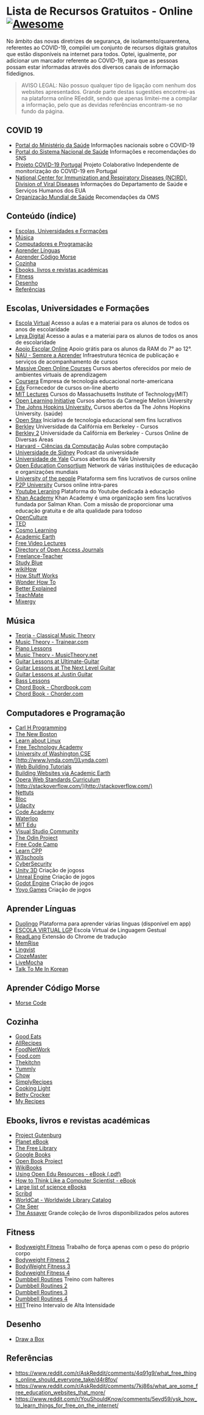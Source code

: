 # Lista de Recursos Gratuitos - Online [![Awesome](https://awesome.re/badge.svg)](https://awesome.re)

No âmbito das novas diretrizes de segurança, de isolamento/quarentena, referentes ao COVID-19, compilei um conjunto de recursos digitais gratuitos que estão disponíveis na internet para todos. Optei, igualmente, por adicionar um marcador referente ao COVID-19, para que as pessoas possam estar informadas através dos diversos canais de informação fidedignos.

> AVISO LEGAL: Não possuo qualquer tipo de ligação com nenhum dos websites apresentados. Grande parte destas sugestões encontrei-as na plataforma online REeddit, sendo que apenas limitei-me a compilar a informação, pelo que as devidas referências encontram-se no fundo da página. 

## COVID 19
- [Portal do Ministério da Saúde](https://covid19.min-saude.pt/) Informações nacionais sobre o COVID-19
- [Portal do Sistema Nacional de Saúde](https://www.sns.gov.pt/) Informações e recomendações do SNS
- [Projeto COVID-19 Portugal](https://aperaltasantos.github.io/covid_pt) Projeto Colaborativo Independente de monitorização do COVID-19 em Portugal
- [National Center for Immunization and Respiratory Diseases (NCIRD), Division of Viral Diseases](https://www.cdc.gov/coronavirus/2019-ncov/index.html) Informações do Departamento de Saúde e Serviços Humanos dos EUA
- [Organização Mundial de Saúde](https://www.who.int/emergencies/diseases/novel-coronavirus-2019) Recomendações da OMS

## Conteúdo (índice)
- [Escolas, Universidades e Formações](#escolas-universidades-e-formações)
- [Música](#música)
- [Computadores e Programação](#computadores-e-programação)
- [Aprender Línguas](#aprender-línguas)
- [Aprender Código Morse](#aprender-código-morse)
- [Cozinha](#cozinha)
- [Ebooks, livros e revistas académicas](#ebooks-livros-e-revistas-académicas)
- [Fitness](#Fitness)
- [Desenho](#desenho)
- [Referências](#referências)



   
 ## Escolas, Universidades e Formações
 - [Escola Virtual](https://www.escolavirtual.pt/) Acesso a aulas e a materiai para os alunos de todos os anos de escolaridade
 - [Leya Digital](https://auladigital.leya.com) Acesso a aulas e a materiai para os alunos de todos os anos de escolaridade
  - [Apoio Escolar Online]( http://www.apoioescolaronline.net/) Apoio grátis para os alunos da RAM do 7° ao 12°.
- [NAU - Sempre a Aprender](https://lms.nau.edu.pt/) Infraestrutura técnica de publicação e serviços de acompanhamento de cursos
- [Massive Open Online Courses](https://www.mooc.org/) Cursos abertos oferecidos por meio de ambientes virtuais de aprendizagem
- [Coursera](https://www.coursera.org/) Empresa de tecnologia educacional norte-americana
- [Edx](https://www.edx.org/) Fornecedor de cursos on-line aberto
- [MIT Lectures](https://ocw.mit.edu/courses/) Cursos do Massachusetts Institute of Technology(MIT)
- [Open Learning Initiative](http://oli.cmu.edu/) Cursos abertos da Carnegie Mellon University
- [The Johns Hopkins University.](https://ocw.jhsph.edu/) Cursos abertos da The Johns Hopkins University. (saúde)
- [Open Stax](https://cnx.org/) Iniciativa de tecnologia educacional sem fins lucrativos
- [Berkley](http://webcast.berkeley.edu/) Universidade da Califórnia em Berkeley - Cursos
- [Berkley 2](https://education.jimmyr.com/) Universidade da Califórnia em Berkeley - Cursos Online de Diversas Áreas
- [Harvard - Ciências da Computação](http://computerscience1.tv/2010/spring/) Aulas sobre computação
- [Universidade de Sidney](https://www.sydney.edu.au/news-opinion/podcasts.html) Podcast da universidade
- [Universidade de Yale](https://oyc.yale.edu/) Cursos abertos da Yale University
- [Open Education Consortium](https://www.oeconsortium.org/) Network de várias instituições de educação e organizações mundiais
- [University of the people](https://www.uopeople.edu/) Plataforma sem fins lucrativos de cursos online
- [P2P University](http://p2pu.org/en/) Cursos online intra-pares
- [Youtube Leraning](https://www.youtube.com/education?b=400) Plataforma do Youtube dedicada à educação
- [Khan Academy](https://www.khanacademy.org/) Khan Academy é uma organização sem fins lucrativos fundada por Salman Khan. Com a missão de proporcionar uma educação gratuita e de alta qualidade para todoso
- [OpenCulture](http://www.openculture.com/) 
- [TED](https://www.ted.com/) 
- [Cosmo Learning](https://cosmolearning.org/) 
- [Academic Earth](https://academicearth.org/) 
- [Free Video Lectures](https://freevideolectures.com/) 
- [Directory of Open Access Journals](https://www.doaj.org/) 
- [Freelance-Teacher](http://www.freelance-teacher.com/videos.html) 
- [Study Blue](https://www.studyblue.com/#Start) 
- [wikiHow](https://www.wikihow.com/Main-Page) 
- [How Stuff Works](https://www.howstuffworks.com/) 
- [Wonder How To](https://www.wonderhowto.com/) 
- [Better Explained](https://betterexplained.com/) 
- [TeachMate](https://teachmate.org/)
- [Mixergy](https://mixergy.com/) 


 ## Música
- [Teoria - Classical Music Theory](http://teoria.com/) 
- [Music Theory - Trainear.com](https://trainear.com/) 
- [Piano Lessons](https://howtoplaypiano.ca/)
- [Music Theory - MusicTheory.net](http://www.musictheory.net/) 
- [Guitar Lessons at Ultimate-Guitar](http://www.ultimate-guitar.com/lessons/) 
- [Guitar Lessons at The Next Level Guitar](https://nextlevelguitar.com/premium/) 
- [Guitar Lessons at Justin Guitar](http://www.justinguitar.com/) 
- [Bass Lessons](http://playbassnow.com/) 
- [Chord Book - Chordbook.com](http://www.chordbook.com/guitarchords.php)
- [Chord Book - Chorder.com](http://www.chorder.com/guitar-chords/) 


 ## Computadores e Programação
- [Carl H Programming](http://www.highercomputingforeveryone.com/) 
- [The New Boston](https://pt-br.classpert.com/) 
- [Learn about Linux](https://www.udemy.com/course/red-hat-enterprise-linux-technical-overview/?LSNPUBID=JVFxdTr9V80&ranEAID=JVFxdTr9V80&ranMID=39197&ranSiteID=JVFxdTr9V80-YWB3bHQ1JgvElSXSpLOpUw) 
- [Free Technology Academy](http://ftacademy.org/) 
- [University of Washington CSE](https://www.cs.washington.edu/education/courses)
- [http://www.lynda.com/](Lynda.com) 
- [Web Building Tutorials](http://www.w3schools.com/) 
- [Building Websites via Academic Earth](http://academicearth.org/courses/building-dynamic-websites) 
- [Opera Web Standards Curriculum](http://www.opera.com/company/education/curriculum/) 
- [http://stackoverflow.com/](http://stackoverflow.com/) 
- [Nettuts](http://nettuts.com/)
- [Bloc](http://www.trybloc.com/) 
- [Udacity](https://www.udacity.com/) 
- [Code Academy](https://www.codecademy.com/) 
- [Waterloo](http://cscircles.cemc.uwaterloo.ca/) 
- [MIT Edu](http://scratch.mit.edu/) 
- [Visual Studio Community](https://www.visualstudio.com/)
- [The Odin Project](http://www.theodinproject.com/) 
- [Free Code Camp](http://www.freecodecamp.com/) 
- [Learn CPP](http://learncpp.com/) 
- [W3schools](http://www.w3schools.com/) 
- [CyberSecurity](https://www.cybrary.it/) 
- [Unity 3D](http://unity3d.com/get-unity) Criação de jogoss
- [Unreal Engine](https://www.unrealengine.com/) Criação de jogos
- [Godot Engine](http://www.godotengine.org/) Criação de jogos
- [Yoyo Games](http://www.yoyogames.com/get) Criação de jogos

 ## Aprender Línguas
- [Duolingo](https://www.duolingo.com/) Plataforma para aprender várias línguas (disponível em app)
- [ESCOLA VIRTUAL LGP](http://www.lgpescolavirtual.pt/) Escola Virtual de Linguagem Gestual
- [ReadLang](http://readlang.com/) Extensão do Chrome de tradução
- [MemRise](https://www.memrise.com/)
- [Lingvist](https://lingvist.io/) 
- [ClozeMaster](https://www.clozemaster.com/) 
- [LiveMocha](http://www.livemocha.com/) 
- [Talk To Me In Korean](http://talktomeinkorean.com/) 

 ## Aprender Código Morse
- [Morse Code](https://www.morsecode.io/) 

 ## Cozinha
- [Good Eats](http://www.goodeatsfanpage.com/GEFP/index.htm) 
- [AllRecipes](http://www.allrecipes.com/) 
- [FoodNetWork](http://www.foodnetwork.com/)
- [Food.com](http://www.food.com/)
- [Thekitchn](http://www.thekitchn.com/)
- [Yummly](http://www.yummly.com/)
- [Chow](http://www.chow.com/)
- [SimplyRecipes](http://www.simplyrecipes.com/)
- [Cooking Light](http://www.cookinglight.com/)
- [Betty Crocker](http://www.bettycrocker.com/)
- [My Recipes](http://www.myrecipes.com/)

 ## Ebooks, livros e revistas académicas
- [Project Gutenburg](http://www.gutenberg.org/wiki/Main_Page)
- [Planet eBook](http://www.planetebook.com/about.asp)
- [The Free Library](http://www.thefreelibrary.com/)
- [Google Books](http://books.google.com/)
- [Open Book Project](http://openbookproject.net/)
- [WikiBooks](http://en.wikibooks.org/wiki/Main_Page)
- [Using Open Edu Resources - eBook (.pdf)](http://works.bepress.com/cgi/viewcontent.cgi?article=1003&context=anne_arendt)
- [How to Think Like a Computer Scientist - eBook](http://openbookproject.net/thinkcs/python/english2e/index.html)
- [Large list of science eBooks](http://asterix.msp.univie.ac.at/)
- [Scribd](http://www.scribd.com/)
- [WorldCat - Worldwide Library Catalog](https://www.worldcat.org/)
- [Cite Seer](http://citeseerx.ist.psu.edu/)
- [The Assayer](http://theassayer.org/) Grande coleção de livros disponibilizados pelos autores

 ## Fitness
- [Bodyweight Fitness](https://old.reddit.com/r/bodyweightfitness/wiki/kb/recommended_routine) Trabalho de força apenas com o peso do próprio corpo
- [Bodyweight Fitness 2](http://www.startbodyweight.com/p/start-bodyweight-basic-routine.html)
- [BodyWeight Fitness 3](https://old.reddit.com/r/bodyweightfitness/wiki/move)
- [Bodyweight Fitness 4](https://old.reddit.com/r/bodyweightfitness/wiki/kb/skillday)
- [Dumbbell Routines](http://old.reddit.com/r/Fitness/comments/zc0uy/a_beginner_dumbbell_program_the_dumbbell_stopgap/) Treino com halteres
- [Dumbbell Routines 2](http://old.reddit.com/r/Fitness/comments/2e79y4/dumbbell_ppl_proposed_alternative_to_dumbbell/)
- [Dumbbell Routines 3](https://www.muscleandstrength.com/workouts/frankoman-dumbbell-only-split.html)
- [Dumbbell Routines 4](https://forum.bodybuilding.com/showthread.php?p=1266579671#post1266579671)
- [HIIT](https://www.bodybuilding.com/content/ultimate-8-week-hiit-for-fat-burning-program.html)Treino Intervalo de Alta Intensidade

 ## Desenho
 - [Draw a Box](https://drawabox.com/)

 ## Referências
 - https://www.reddit.com/r/AskReddit/comments/4q91g9/what_free_things_online_should_everyone_take/d4r8foy/
-  https://www.reddit.com/r/AskReddit/comments/7kj86s/what_are_some_free_education_websites_that_more/
-  https://www.reddit.com/r/YouShouldKnow/comments/5evd59/ysk_how_to_learn_things_for_free_on_the_internet/

 
